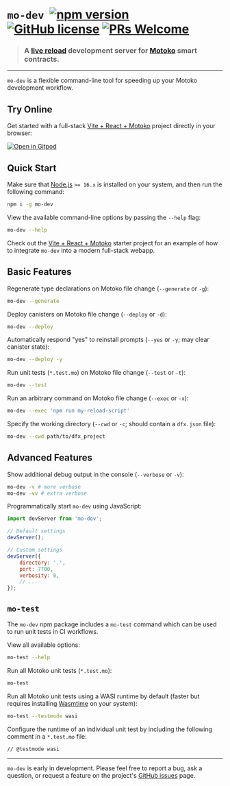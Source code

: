 
# `mo-dev` &nbsp;[![npm version](https://img.shields.io/npm/v/mo-dev.svg?logo=npm)](https://www.npmjs.com/package/mo-dev) [![GitHub license](https://img.shields.io/badge/license-Apache%202.0-blue.svg)](https://opensource.org/licenses/Apache-2.0) [![PRs Welcome](https://img.shields.io/badge/PRs-welcome-brightgreen.svg)](https://github.com/dfinity/motoko-dev-server/issues)

> ### A [live reload](https://blog.logrocket.com/complete-guide-full-stack-live-reload/) development server for [Motoko](https://smartcontracts.org/) smart contracts.

---

`mo-dev` is a flexible command-line tool for speeding up your Motoko development workflow. 

## Try Online

Get started with a full-stack [Vite + React + Motoko](https://github.com/dfinity/motoko-dev-server/tree/main/examples/vite-react#readme) project directly in your browser:

[![Open in Gitpod](https://gitpod.io/button/open-in-gitpod.svg)](https://gitpod.io/#https://github.com/rvanasa/vite-react-motoko)

## Quick Start

Make sure that [Node.js](https://nodejs.org/en/) `>= 16.x` is installed on your system, and then run the following command:

```sh
npm i -g mo-dev
```

View the available command-line options by passing the `--help` flag:

```sh
mo-dev --help
```

Check out the [Vite + React + Motoko](https://github.com/dfinity/motoko-dev-server/tree/main/examples/vite-react/) starter project for an example of how to integrate `mo-dev` into a modern full-stack webapp.

## Basic Features

Regenerate type declarations on Motoko file change (`--generate` or `-g`):

```sh
mo-dev --generate
```

Deploy canisters on Motoko file change (`--deploy` or `-d`):

```sh
mo-dev --deploy
```

Automatically respond "yes" to reinstall prompts (`--yes` or `-y`; may clear canister state):

```sh
mo-dev --deploy -y
```

Run unit tests (`*.test.mo`) on Motoko file change (`--test` or `-t`):

```sh
mo-dev --test
```

Run an arbitrary command on Motoko file change (`--exec` or `-x`):

```sh
mo-dev --exec 'npm run my-reload-script'
```

Specify the working directory (`--cwd` or `-c`; should contain a `dfx.json` file):

```sh
mo-dev --cwd path/to/dfx_project
```

## Advanced Features

Show additional debug output in the console (`--verbose` or `-v`):

```sh
mo-dev -v # more verbose
mo-dev -vv # extra verbose
```

Programmatically start `mo-dev` using JavaScript:

```js
import devServer from 'mo-dev';

// Default settings
devServer();

// Custom settings
devServer({
    directory: '.',
    port: 7700,
    verbosity: 0,
    // ...
});
```

## `mo-test`

The `mo-dev` npm package includes a `mo-test` command which can be used to run unit tests in CI workflows. 

View all available options:

```sh
mo-test --help
```

Run all Motoko unit tests (`*.test.mo`):

```sh
mo-test
```

Run all Motoko unit tests using a WASI runtime by default (faster but requires installing [Wasmtime](https://wasmtime.dev/) on your system):

```sh
mo-test --testmode wasi
```

Configure the runtime of an individual unit test by including the following comment in a `*.test.mo` file:

```motoko
// @testmode wasi
```

---

`mo-dev` is early in development. Please feel free to report a bug, ask a question, or request a feature on the project's [GitHub issues](https://github.com/dfinity/motoko-dev-server/issues) page. 
